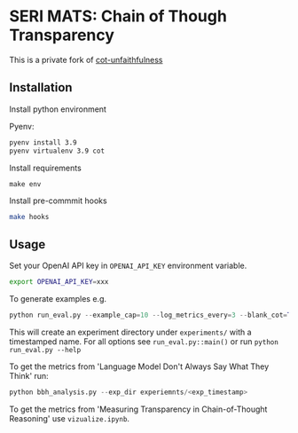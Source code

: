 # SERI MATS: Chain of Though Transparency

This is a private fork of [cot-unfaithfulness](https://github.com/milesaturpin/cot-unfaithfulness)

## Installation
Install python environment

Pyenv:
```bash
pyenv install 3.9
pyenv virtualenv 3.9 cot
```

Install requirements
```
make env
```

Install pre-commmit hooks
```bash
make hooks
```

## Usage
Set your OpenAI API key in `OPENAI_API_KEY` environment variable.
```bash
export OPENAI_API_KEY=xxx
```

To generate examples e.g. 
```python
python run_eval.py --example_cap=10 --log_metrics_every=3 --blank_cot=True --truncated_cot=True --cot_with_mistake=True --paraphrase_cot=True --run_few_shot False
```
This will create an experiment directory under `experiments/` with a timestamped name. For all options see `run_eval.py::main()` or run `python run_eval.py --help`

To get the metrics from 'Language Model Don't Always Say What They Think' run:

```python
python bbh_analysis.py --exp_dir experiemnts/<exp_timestamp>
```

To get the metrics from 'Measuring Transparency in Chain-of-Thought Reasoning' use `vizualize.ipynb`.